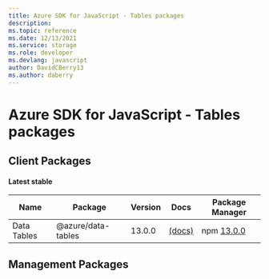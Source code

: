 ```yaml
---
title: Azure SDK for JavaScript - Tables packages
description: 
ms.topic: reference
ms.date: 12/13/2021
ms.service: storage
ms.role: developer
ms.devlang: javascript
author: DavidCBerry13
ms.author: daberry
---
```


# Azure SDK for JavaScript - Tables packages

## Client Packages

#### Latest stable

| Name                  | Package              | Version          | Docs                   | Package Manager                |
|-----------------------|----------------------|------------------|------------------------|--------------------------------|
| Data Tables | @azure/data-tables | 13.0.0 | [(docs)](/azure/javascript/sdk/sdk-demo2/tables/data-tables/azure-data-tables/stable)  | npm [13.0.0](https://www.npmjs.com/package/%40azure%2Fdata-tables) |
 

 


 
 

## Management Packages

 

 

 
 
